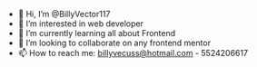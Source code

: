 - 👋 Hi, I’m @BillyVector117
- 👀 I’m interested in web developer
- 🌱 I’m currently learning all about Frontend
- 💞️ I’m looking to collaborate on any frontend mentor
- 📫 How to reach me: billyvecuss@hotmail.com - 5524206617

<!---
BillyVector117/BillyVector117 is a ✨ special ✨ repository because its `README.md` (this file) appears on your GitHub profile.
You can click the Preview link to take a look at your changes.
--->
